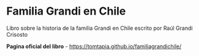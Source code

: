 # Familia Grandi en Chile
Libro sobre la historia de la familia Grandi en Chile escrito por Raúl Grandi Crisosto

**Pagina oficial del libro** - https://tomtapia.github.io/familiagrandichile/
